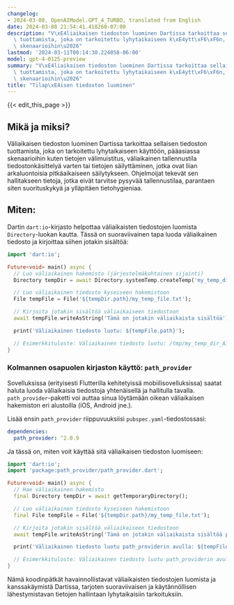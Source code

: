 ```yaml
---
changelog:
- 2024-03-08, OpenAIModel.GPT_4_TURBO, translated from English
date: 2024-03-08 21:54:41.418260-07:00
description: "V\xE4liaikaisen tiedoston luominen Dartissa tarkoittaa sellaisen tiedoston\
  \ tuottamista, joka on tarkoitettu lyhytaikaiseen k\xE4ytt\xF6\xF6n, p\xE4\xE4asiassa\
  \ skenaarioihin\u2026"
lastmod: '2024-03-11T00:14:30.224058-06:00'
model: gpt-4-0125-preview
summary: "V\xE4liaikaisen tiedoston luominen Dartissa tarkoittaa sellaisen tiedoston\
  \ tuottamista, joka on tarkoitettu lyhytaikaiseen k\xE4ytt\xF6\xF6n, p\xE4\xE4asiassa\
  \ skenaarioihin\u2026"
title: "Tilap\xE4isen tiedoston luominen"
---
```


{{< edit_this_page >}}

## Mikä ja miksi?
Väliaikaisen tiedoston luominen Dartissa tarkoittaa sellaisen tiedoston tuottamista, joka on tarkoitettu lyhytaikaiseen käyttöön, pääasiassa skenaarioihin kuten tietojen välimuistitus, väliaikainen tallennustila tiedostonkäsittelyä varten tai tietojen säilyttäminen, jotka ovat liian arkaluontoisia pitkäaikaiseen säilytykseen. Ohjelmoijat tekevät sen hallitakseen tietoja, jotka eivät tarvitse pysyvää tallennustilaa, parantaen siten suorituskykyä ja ylläpitäen tietohygieniaa.

## Miten:
Dartin `dart:io`-kirjasto helpottaa väliaikaisten tiedostojen luomista `Directory`-luokan kautta. Tässä on suoraviivainen tapa luoda väliaikainen tiedosto ja kirjoittaa siihen jotakin sisältöä:

```dart
import 'dart:io';

Future<void> main() async {
  // Luo väliaikainen hakemisto (järjestelmäkohtainen sijainti)
  Directory tempDir = await Directory.systemTemp.createTemp('my_temp_dir_');

  // Luo väliaikainen tiedosto kyseiseen hakemistoon
  File tempFile = File('${tempDir.path}/my_temp_file.txt');

  // Kirjoita jotakin sisältöä väliaikaiseen tiedostoon
  await tempFile.writeAsString('Tämä on jotakin väliaikaista sisältöä');

  print('Väliaikainen tiedosto luotu: ${tempFile.path}');

  // Esimerkkituloste: Väliaikainen tiedosto luotu: /tmp/my_temp_dir_A1B2C3/my_temp_file.txt
}
```

### Kolmannen osapuolen kirjaston käyttö: `path_provider`

Sovelluksissa (erityisesti Flutterilla kehitetyissä mobiilisovelluksissa) saatat haluta luoda väliaikaisia tiedostoja yhtenäisellä ja hallitulla tavalla. `path_provider`-paketti voi auttaa sinua löytämään oikean väliaikaisen hakemiston eri alustoilla (iOS, Android jne.).

Lisää ensin `path_provider` riippuvuuksiisi `pubspec.yaml`-tiedostossasi:

```yaml
dependencies:
  path_provider: ^2.0.9
```

Ja tässä on, miten voit käyttää sitä väliaikaisen tiedoston luomiseen:

```dart
import 'dart:io';
import 'package:path_provider/path_provider.dart';

Future<void> main() async {
  // Hae väliaikainen hakemisto
  final Directory tempDir = await getTemporaryDirectory();

  // Luo väliaikainen tiedosto kyseiseen hakemistoon
  final File tempFile = File('${tempDir.path}/my_temp_file.txt');

  // Kirjoita jotakin sisältöä väliaikaiseen tiedostoon
  await tempFile.writeAsString('Tämä on jotakin väliaikaista sisältöä path_providerin avulla');

  print('Väliaikainen tiedosto luotu path_providerin avulla: ${tempFile.path}');

  // Esimerkkituloste: Väliaikainen tiedosto luotu path_providerin avulla: /tmp/my_temp_file.txt (polku voi vaihdella alustan mukaan)
}
```

Nämä koodinpätkät havainnollistavat väliaikaisten tiedostojen luomista ja kanssakäymistä Dartissa, tarjoten suoraviivaisen ja käytännöllisen lähestymistavan tietojen hallintaan lyhytaikaisiin tarkoituksiin.
